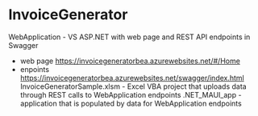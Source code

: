 # InvoiceGenerator
WebApplication - VS ASP.NET with web page and REST API endpoints in Swagger
 - web page https://invoicegeneratorbea.azurewebsites.net/#/Home
 - enpoints https://invoicegeneratorbea.azurewebsites.net/swagger/index.html
InvoiceGeneratorSample.xlsm - Excel VBA project that uploads data through REST calls to WebApplication endpoints
.NET_MAUI_app - application that is populated by data for WebApplication endpoints
